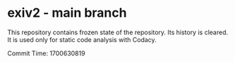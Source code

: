 # exiv2 - main branch

This repository contains frozen state of the repository.
Its history is cleared. It is used only for static code
analysis with Codacy.

Commit Time: 1700630819